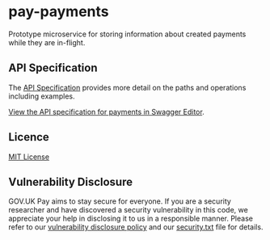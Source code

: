 # pay-payments

Prototype microservice for storing information about created payments while they are in-flight.

## API Specification

The [API Specification](openapi/payments_spec.yaml) provides more detail on the paths and operations including examples.

[View the API specification for payments in Swagger Editor](https://editor.swagger.io/?url=https://raw.githubusercontent.com/stephencdaly/pay-payments/main/openapi/payments_spec.yaml).

## Licence

[MIT License](LICENSE)

## Vulnerability Disclosure

GOV.UK Pay aims to stay secure for everyone. If you are a security researcher and have discovered a security vulnerability in this code, we appreciate your help in disclosing it to us in a responsible manner. Please refer to our [vulnerability disclosure policy](https://www.gov.uk/help/report-vulnerability) and our [security.txt](https://vdp.cabinetoffice.gov.uk/.well-known/security.txt) file for details.
